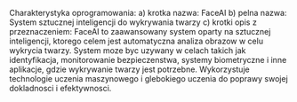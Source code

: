 Charakterystyka oprogramowania:
a) krotka nazwa: FaceAI
b) pelna nazwa: System sztucznej inteligencji do wykrywania twarzy
c) krotki opis z przeznaczeniem:
FaceAI to zaawansowany system oparty na sztucznej inteligencji, ktorego celem jest automatyczna
analiza obrazow w celu wykrycia twarzy. System moze byc uzywany w celach takich jak
identyfikacja, monitorowanie bezpieczenstwa, systemy biometryczne i inne aplikacje, gdzie
wykrywanie twarzy jest potrzebne. Wykorzystuje technologie uczenia maszynowego i glebokiego
uczenia do poprawy swojej dokladnosci i efektywnosci.